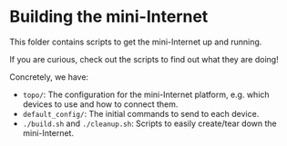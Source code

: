 # Building the mini-Internet

This folder contains scripts to get the mini-Internet up and running.

If you are curious, check out the scripts to find out what they are doing!

Concretely, we have:

- `topo/`: The configuration for the mini-Internet platform, e.g. which devices to use and how to connect them.
- `default_config/`: The initial commands to send to each device.
- `./build.sh` and `./cleanup.sh`: Scripts to easily create/tear down the mini-Internet.
